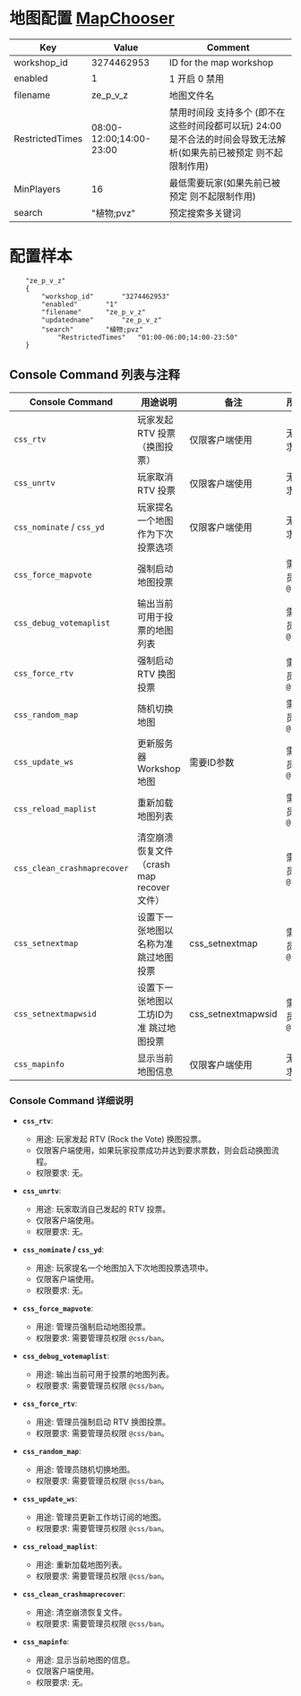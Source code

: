
# 地图配置 [MapChooser](https://github.com/UpKK-Xnet-YYDCS/UPKK_ZE_PUBLIC/blob/master/cs2/counterstrikesharp/configs/plugins/MapChooser)


| Key             | Value                          | Comment                                        |
|-----------------|--------------------------------|------------------------------------------------|
| workshop_id     | 3274462953                      | ID for the map workshop                       |
| enabled         | 1                              | 1 开启 0 禁用                                  |
| filename        | ze_p_v_z                        | 地图文件名                                     |
| RestrictedTimes | 08:00-12:00;14:00-23:00         | 禁用时间段 支持多个 (即不在这些时间段都可以玩)  24:00是不合法的时间会导致无法解析(如果先前已被预定 则不起限制作用)      | 
| MinPlayers      | 16                             | 最低需要玩家(如果先前已被预定 则不起限制作用)                                   |
| search          | "植物;pvz"                       | 预定搜索多关键词                               |

# 配置样本
```plaintext
	"ze_p_v_z"
	{
		"workshop_id"		"3274462953"
		"enabled"		"1"
		"filename"		"ze_p_v_z"
		"updatedname"		"ze_p_v_z"
		"search"		"植物;pvz"
        	"RestrictedTimes" 	"01:00-06:00;14:00-23:50"
	}
```


## Console Command 列表与注释

| Console Command               | 用途说明                                      | 备注                                | 所需权限                    |
|-------------------------------|-----------------------------------------------|-------------------------------------|-----------------------------|
| `css_rtv`                     | 玩家发起 RTV 投票（换图投票）                  | 仅限客户端使用                      | 无权限要求                   |
| `css_unrtv`                   | 玩家取消 RTV 投票                              | 仅限客户端使用                      | 无权限要求                   |
| `css_nominate` / `css_yd`     | 玩家提名一个地图作为下次投票选项                | 仅限客户端使用                      | 无权限要求                   |
| `css_force_mapvote`           | 强制启动地图投票                              |                                    | 需要管理员权限 `@css/ban`     |
| `css_debug_votemaplist`       | 输出当前可用于投票的地图列表                    |                                    | 需要管理员权限 `@css/ban`     |
| `css_force_rtv`               | 强制启动 RTV 换图投票                          |                                    | 需要管理员权限 `@css/ban`     |
| `css_random_map`              | 随机切换地图                                  |                                    | 需要管理员权限 `@css/ban`     |
| `css_update_ws`               | 更新服务器 Workshop 地图                      |需要ID参数                          | 需要管理员权限 `@css/ban`     |
| `css_reload_maplist`          | 重新加载地图列表                               |                                    | 需要管理员权限 `@css/ban`     |
| `css_clean_crashmaprecover`   | 清空崩溃恢复文件（crash map recover 文件）      |                                    | 需要管理员权限 `@css/ban`     |
| `css_setnextmap`          	| 设置下一张地图以名称为准 跳过地图投票            |   css_setnextmap <MapName>         | 需要管理员权限 `@css/ban`     |
| `css_setnextmapwsid`   	| 设置下一张地图以工坊ID为准 跳过地图投票          |  css_setnextmapwsid <WSID>        | 需要管理员权限 `@css/ban`     |
| `css_mapinfo`                 | 显示当前地图信息                               | 仅限客户端使用                      | 无权限要求                   |

### Console Command 详细说明

- **`css_rtv`**: 
  - 用途: 玩家发起 RTV (Rock the Vote) 换图投票。
  - 仅限客户端使用，如果玩家投票成功并达到要求票数，则会启动换图流程。
  - 权限要求: 无。

- **`css_unrtv`**: 
  - 用途: 玩家取消自己发起的 RTV 投票。
  - 仅限客户端使用。
  - 权限要求: 无。

- **`css_nominate` / `css_yd`**: 
  - 用途: 玩家提名一个地图加入下次地图投票选项中。
  - 仅限客户端使用。
  - 权限要求: 无。

- **`css_force_mapvote`**: 
  - 用途: 管理员强制启动地图投票。
  - 权限要求: 需要管理员权限 `@css/ban`。

- **`css_debug_votemaplist`**: 
  - 用途: 输出当前可用于投票的地图列表。
  - 权限要求: 需要管理员权限 `@css/ban`。

- **`css_force_rtv`**: 
  - 用途: 管理员强制启动 RTV 换图投票。
  - 权限要求: 需要管理员权限 `@css/ban`。

- **`css_random_map`**: 
  - 用途: 管理员随机切换地图。
  - 权限要求: 需要管理员权限 `@css/ban`。

- **`css_update_ws`**: 
  - 用途: 管理员更新工作坊订阅的地图。
  - 权限要求: 需要管理员权限 `@css/ban`。

- **`css_reload_maplist`**: 
  - 用途: 重新加载地图列表。
  - 权限要求: 需要管理员权限 `@css/ban`。

- **`css_clean_crashmaprecover`**: 
  - 用途: 清空崩溃恢复文件。
  - 权限要求: 需要管理员权限 `@css/ban`。

- **`css_mapinfo`**: 
  - 用途: 显示当前地图的信息。
  - 仅限客户端使用。
  - 权限要求: 无。
